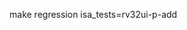 <!-- 💥BILLLIAO-⚛-FILEHEADER☣ -->
<!-- ⚡AUTHOR: BillLiaoMX -->
<!-- 🌶CREATION-DATE: 2019-01-06 12:04:44💦 -->
<!-- 💤LAST-MODIFY-AUTHOR:   BillLiaoMX💢 -->
<!-- 💮UPDATE-TIME: 2019-01-06 12:04:44💠 -->

make regression isa_tests=rv32ui-p-add